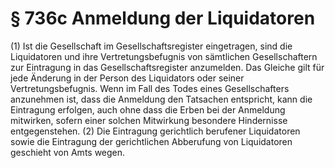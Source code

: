 # § 736c Anmeldung der Liquidatoren
(1) Ist die Gesellschaft im Gesellschaftsregister eingetragen, sind die Liquidatoren und ihre Vertretungsbefugnis von sämtlichen Gesellschaftern zur Eintragung in das Gesellschaftsregister anzumelden. Das Gleiche gilt für jede Änderung in der Person des Liquidators oder seiner Vertretungsbefugnis. Wenn im Fall des Todes eines Gesellschafters anzunehmen ist, dass die Anmeldung den Tatsachen entspricht, kann die Eintragung erfolgen, auch ohne dass die Erben bei der Anmeldung mitwirken, sofern einer solchen Mitwirkung besondere Hindernisse entgegenstehen.
(2) Die Eintragung gerichtlich berufener Liquidatoren sowie die Eintragung der gerichtlichen Abberufung von Liquidatoren geschieht von Amts wegen.